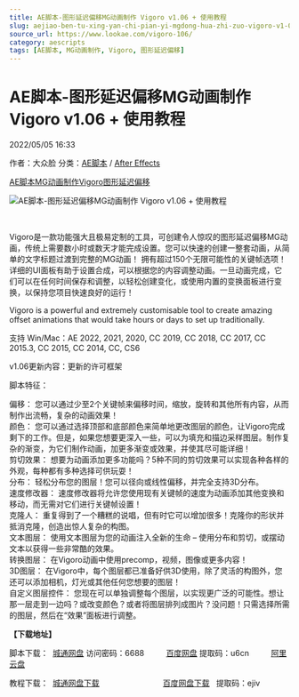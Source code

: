 ```yaml
---
title: AE脚本-图形延迟偏移MG动画制作 Vigoro v1.06 + 使用教程
slug: aejiao-ben-tu-xing-yan-chi-pian-yi-mgdong-hua-zhi-zuo-vigoro-v1-06-shi-yong-jiao-cheng
source_url: https://www.lookae.com/vigoro-106/
category: aescripts
tags: [AE脚本, MG动画制作, Vigoro, 图形延迟偏移]
---
```

# AE脚本-图形延迟偏移MG动画制作 Vigoro v1.06 + 使用教程

2022/05/05 16:33

作者：大众脸
分类：[AE脚本](https://www.lookae.com/after-effects/aescripts/) / [After Effects](https://www.lookae.com/after-effects/)

[AE脚本](https://www.lookae.com/tag/ae%e8%84%9a%e6%9c%ac/)[MG动画制作](https://www.lookae.com/tag/mg%e5%8a%a8%e7%94%bb%e5%88%b6%e4%bd%9c/)[Vigoro](https://www.lookae.com/tag/vigoro/)[图形延迟偏移](https://www.lookae.com/tag/%e5%9b%be%e5%bd%a2%e5%bb%b6%e8%bf%9f%e5%81%8f%e7%a7%bb/)

![AE脚本-图形延迟偏移MG动画制作 Vigoro v1.06 + 使用教程](https://www.lookae.com/wp-content/uploads/2019/04/Vigoro.jpg "AE脚本-图形延迟偏移MG动画制作 Vigoro v1.06 + 使用教程-LookAE.com")

﻿

Vigoro是一款功能强大且极易定制的工具，可创建令人惊叹的图形延迟偏移MG动画，传统上需要数小时或数天才能完成设置。您可以快速的创建一整套动画，从简单的文字标题过渡到完整的MG动画！ 拥有超过150个无限可能性的关键帧选项！详细的UI面板有助于设置合成，可以根据您的内容调整动画。一旦动画完成，它们可以在任何时间保存和调整，以轻松创建变化，或使用内置的变换面板进行变换，以保持您项目快速良好的运行！

Vigoro is a powerful and extremely customisable tool to create amazing offset animations that would take hours or days to set up traditionally.

支持 Win/Mac：AE 2022, 2021, 2020, CC 2019, CC 2018, CC 2017, CC 2015.3, CC 2015, CC 2014, CC, CS6

v1.06更新内容：更新的许可框架

脚本特征：

偏移： 您可以通过少至2个关键帧来偏移时间，缩放，旋转和其他所有内容，从而制作出流畅，复杂的动画效果！  
颜色： 您可以通过选择顶部和底部颜色来简单地更改图层的颜色，让Vigoro完成剩下的工作。但是，如果您想要更深入一些，可以为填充和描边采样图层。制作复杂的渐变，为它们制作动画，加更多渐变或效果，并使其尽可能详细！  
剪切效果： 想要为动画添加更多功能吗？5种不同的剪切效果可以实现各种各样的外观，每种都有多种选择可供玩耍！  
分布： 轻松分布您的图层！您可以径向或线性偏移，并完全支持3D分布。  
速度修改器： 速度修改器将允许您使用现有关键帧的速度为动画添加其他变换和移动，而无需对它们进行关键帧设置！  
克隆人： 重复得到了一个糟糕的说唱，但有时它可以增加很多！克隆你的形状并抵消克隆，创造出惊人复杂的构图。  
文本图层： 使用文本图层为您的动画注入全新的生命 – 使用分布和剪切，或摆动文本以获得一些非常酷的效果。  
转换图层： 在Vigoro动画中使用precomp，视频，图像或更多内容！  
3D图层： 在Vigoro中，每个图层都已准备好供3D使用，除了灵活的构图外，您还可以添加相机，灯光或其他任何您想要的图层！  
自定义图层控件： 您现在可以单独调整每个图层，以实现更广泛的可能性。想让那一层走到一边吗？或改变颜色？或者将图层排列成图片？没问题！只需选择所需的图层，然后在“效果”面板进行调整。

**【下载地址】**

脚本下载：  [城通网盘](https://url70.ctfile.com/f/2827370-577536888-144834?p=4431) 访问密码：6688          [百度网盘](https://pan.baidu.com/s/1sImi_kp9B2V3AF7LuPUWMA?pwd=u6cn) 提取码：u6cn          [阿里云盘](https://www.aliyundrive.com/s/t9pwY5nQwjb)

教程下载：  [城通网盘下载](https://lookae.ctfile.com/fs/680462-369005723)                             [百度网盘下载](https://pan.baidu.com/s/1yDGpaAa6kIH8_DJH-nzDng)   提取码：ejiv
